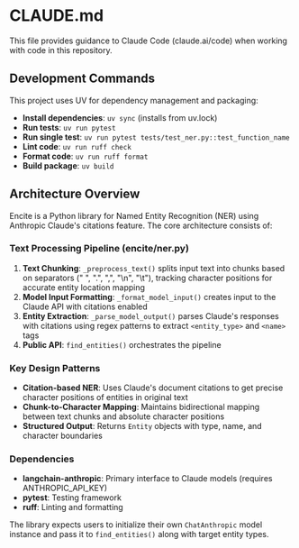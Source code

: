 # CLAUDE.md

This file provides guidance to Claude Code (claude.ai/code) when working with code in this repository.

## Development Commands

This project uses UV for dependency management and packaging:

- **Install dependencies**: `uv sync` (installs from uv.lock)
- **Run tests**: `uv run pytest`
- **Run single test**: `uv run pytest tests/test_ner.py::test_function_name`
- **Lint code**: `uv run ruff check`
- **Format code**: `uv run ruff format`
- **Build package**: `uv build`

## Architecture Overview

Encite is a Python library for Named Entity Recognition (NER) using Anthropic Claude's citations feature. The core architecture consists of:

### Text Processing Pipeline (encite/ner.py)
1. **Text Chunking**: `_preprocess_text()` splits input text into chunks based on separators (" ", ".", ",", "\n", "\t"), tracking character positions for accurate entity location mapping
2. **Model Input Formatting**: `_format_model_input()` creates input to the Claude API with citations enabled
3. **Entity Extraction**: `_parse_model_output()` parses Claude's responses with citations using regex patterns to extract `<entity_type>` and `<name>` tags
4. **Public API**: `find_entities()` orchestrates the pipeline

### Key Design Patterns
- **Citation-based NER**: Uses Claude's document citations to get precise character positions of entities in original text
- **Chunk-to-Character Mapping**: Maintains bidirectional mapping between text chunks and absolute character positions
- **Structured Output**: Returns `Entity` objects with type, name, and character boundaries

### Dependencies
- **langchain-anthropic**: Primary interface to Claude models (requires ANTHROPIC_API_KEY)
- **pytest**: Testing framework
- **ruff**: Linting and formatting

The library expects users to initialize their own `ChatAnthropic` model instance and pass it to `find_entities()` along with target entity types.